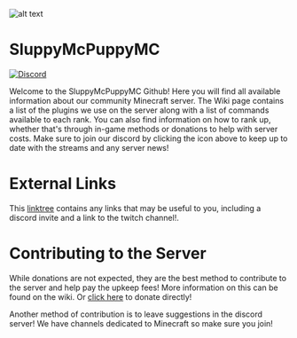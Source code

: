 ![alt text](https://i.imgur.com/bSTHZ11.png "Banner")
# SluppyMcPuppyMC
[![Discord](https://img.shields.io/discord/553941978979762176?logo=discord&label=)](https://discordapp.com/invite/AH5MVwd)

Welcome to the SluppyMcPuppyMC Github! Here you will find all available information about our community Minecraft server.
The Wiki page contains a list of the plugins we use on the server along with a list of commands available to each rank.
You can also find information on how to rank up, whether that's through in-game methods or donations to help with server costs.
Make sure to join our discord by clicking the icon above to keep up to date with the streams and any server news!

# External Links
This [linktree](https://linktr.ee/SluppyMcPuppy) contains any links that may be useful to you, including a discord invite and a link to the twitch channel!.

# Contributing to the Server
While donations are not expected, they are the best method to contribute to the server and help pay the upkeep fees!
More information on this can be found on the wiki. Or [click here](paypal.me/sluppymcpuppy681) to donate directly!

Another method of contribution is to leave suggestions in the discord server! We have channels dedicated to Minecraft so make sure you join!
